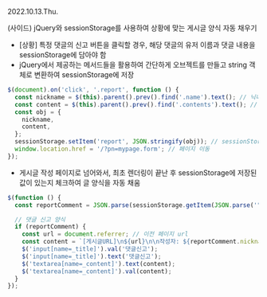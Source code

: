 2022.10.13.Thu.

(사이드) jQuery와 sessionStorage를 사용하여 상황에 맞는 게시글 양식 자동 채우기

- [상황] 특정 댓글의 신고 버튼을 클릭할 경우, 해당 댓글의 유저 이름과 댓글 내용을 sessionStorage에 담아야 함
- jQuery에서 제공하는 메서드들을 활용하여 간단하게 오브젝트를 만들고 string 객체로 변환하여 sessionStorage에 저장

```javascript
$(document).on('click', '.report', function () {
  const nickname = $(this).parent().prev().find('.name').text(); // 닉네임
  const content = $(this).parent().prev().find('.contents').text(); // 내용
  const obj = {
    nickname,
    content,
  };
  sessionStorage.setItem('report', JSON.stringify(obj)); // sessionStorage에 저장
  window.location.href = '/?pn=mypage.form'; // 페이지 이동
});
```

- 게시글 작성 페이지로 넘어와서, 최초 렌더링이 끝난 후 sessionStorage에 저장된 값이 있는지 체크하여 글 양식을 자동 채움

```javascript
$(function () {
  const reportComment = JSON.parse(sessionStorage.getItem(JSON.parse('"report"')));

  // 댓글 신고 양식
  if (reportComment) {
    const url = document.referrer; // 이전 페이지 url
    const content = `[게시글URL]\n${url}\n\n작성자: ${reportComment.nickname}\n내용: ${reportComment.content}\n\n[신고사유]\n`;
    $('input[name=_title]').val('댓글신고');
    $('input[name=_title]').text('댓글신고');
    $('textarea[name=_content]').text(content);
    $('textarea[name=_content]').val(content);
  }
});
```

